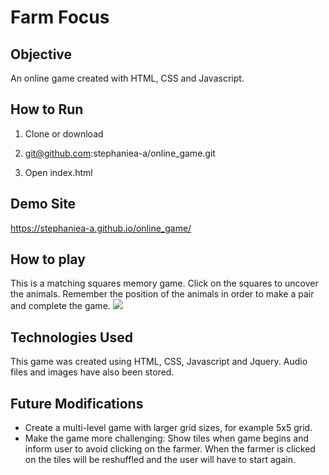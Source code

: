 # Farm Focus

## Objective

An online game created with HTML, CSS and Javascript.

## How to Run

1) Clone or download 

2) git@github.com:stephaniea-a/online_game.git

3) Open index.html

## Demo Site

https://stephaniea-a.github.io/online_game/


## How to play

This is a matching squares memory game. Click on the squares to uncover the animals. Remember the position of the animals in order to make a pair and complete the game.
![](/Users/Tech-A12/Desktop/grid.png)

## Technologies Used
This game was created using HTML, CSS, Javascript and Jquery. Audio files and images have also been stored.

## Future Modifications

- Create a multi-level game with larger grid sizes, for example 5x5 grid.
- Make the game more challenging: Show tiles when game begins and inform user to avoid clicking on the farmer. When the farmer is clicked on the tiles will be reshuffled and the user will have to start again.




